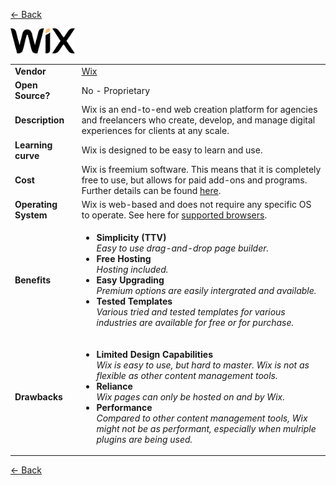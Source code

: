 <a href="readme.md"><- Back</a>

<img src='Wixlogo.png' height='40'>
<table>
  <tr>
    <td><b>Vendor</td>
    <td><a href="https://www.wix.com">Wix</a></td>
  </tr>
  <tr>
    <td><b>Open Source?</td>
    <td>No - Proprietary</td>
  </tr>
  <tr>
    <td><b>Description</td>
    <td>Wix is an end-to-end web creation platform for agencies and freelancers who create, develop, and manage digital experiences for clients at any scale.</td>
  </tr> 
  <tr>
    <td><b>Learning curve</td>
    <td>Wix is designed to be easy to learn and use.</td>
  </tr> 
  <tr>
    <td><b>Cost</td>
    <td>Wix is freemium software. This means that it is completely free to use, but allows for paid add-ons and programs. Further details can be found <a href="https://support.wix.com/en/article/pricing-plans-an-overview">here</a>.</td>
  </tr>
  <tr>
    <td><b>Operating System</td>
    <td>Wix is web-based and does not require any specific OS to operate. See here for <a href="https://support.wix.com/en/article/supported-browsers">supported browsers</a>.</td>
  </tr> 
  <tr>
    <td><b>Benefits</td>
  <td>
    <ul>
      <li><b>Simplicity (TTV)</b><br><i>Easy to use drag-and-drop page builder.</i></li>
      <li><b>Free Hosting</b><br><i>Hosting included.</i></li>
	  <li><b>Easy Upgrading</b><br><i>Premium options are easily intergrated and available.</i></li> 
	  <li><b>Tested Templates</b> <br><i>Various tried and tested templates for various industries are available for free or for purchase.</i></li>
    </ul>
  </td>
</tr>
<tr>
  <td><b>Drawbacks</td>
  <td>
    <ul>
      <li><b>Limited Design Capabilities</b><br><i>Wix is easy to use, but hard to master. Wix is not as flexible as other content management tools.</i></li>
      <li><b>Reliance</b><br><i>Wix pages can only be hosted on and by Wix.</i></li>
      <li><b>Performance</b><br><i>Compared to other content management tools, Wix might not be as performant, especially when mulriple plugins are being used.</i></li>
    </ul>
  </td> 
</tr>
</table>
<a href="readme.md"><- Back</a>
